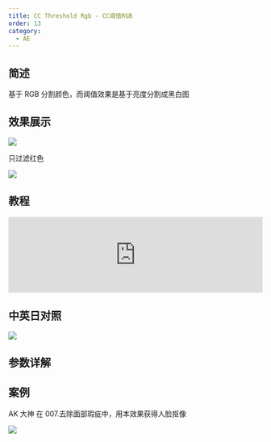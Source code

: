 ```yaml
---
title: CC Threshold Rgb - CC阈值RGB
order: 13
category:
  - AE
---
```


## 简述

基于 RGB 分割颜色，而阈值效果是基于亮度分割成黑白图

## 效果展示

![](https://cdn.yuelili.com/20211228163625.png)

只过滤红色

![](https://cdn.yuelili.com/20211228163741.png)

## 教程

<iframe src="https://player.bilibili.com/player.html?bvid=BV1e34y1X7Vj&page=17&high_quality=1" width="100%" allowfullscreen="allowfullscreen" frameborder="0"></iframe>

## 中英日对照

![](https://mir.yuelili.com/wp-content/uploads/user/AE/effects/AE-Effects-Stylize-CC_Threshold_Rgb.png)

## 参数详解

## 案例

AK 大神 在 007.去除面部瑕疵中，用本效果获得人脸抠像

![](https://cdn.yuelili.com/20211228164012.png)
